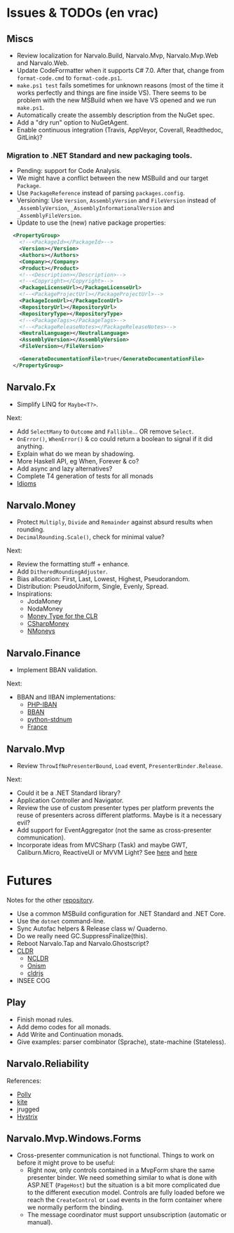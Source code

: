 Issues & TODOs (en vrac)
========================

Miscs
-----

- Review localization for Narvalo.Build, Narvalo.Mvp, Narvalo.Mvp.Web
  and Narvalo.Web.
- Update CodeFormatter when it supports C# 7.0. After that, change
  from `format-code.cmd` to `format-code.ps1`.
- `make.ps1 test` fails sometimes for unknown reasons (most of the time it works
  perfectly and things are fine inside VS). There seems to be problem with the
  new MSBuild when we have VS opened and we run `make.ps1`.
- Automatically create the assembly description from the NuGet spec.
- Add a "dry run" option to NuGetAgent.
- Enable continuous integration (Travis, AppVeyor, Coverall, Readthedoc, GitLink)?

### Migration to .NET Standard and new packaging tools.
- Pending: support for Code Analysis.
- We might have a conflict between the new MSBuild and our target `Package`.
- Use `PackageReference` instead of parsing `packages.config`.
- Versioning: Use `Version`, `AssemblyVersion` and `FileVersion` instead of
  `_AssemblyVersion`, `_AssemblyInformationalVersion` and `_AssemblyFileVersion`.
- Update to use the (new) native package properties:
```xml
  <PropertyGroup>
    <!--<PackageId></PackageId>-->
    <Version></Version>
    <Authors></Authors>
    <Company></Company>
    <Product></Product>
    <!--<Description></Description>-->
    <!--<Copyright></Copyright>-->
    <PackageLicenseUrl></PackageLicenseUrl>
    <!--<PackageProjectUrl></PackageProjectUrl>-->
    <PackageIconUrl></PackageIconUrl>
    <RepositoryUrl></RepositoryUrl>
    <RepositoryType></RepositoryType>
    <!--<PackageTags></PackageTags>-->
    <!--<PackageReleaseNotes></PackageReleaseNotes>-->
    <NeutralLanguage></NeutralLanguage>
    <AssemblyVersion></AssemblyVersion>
    <FileVersion></FileVersion>

    <GenerateDocumentationFile>true</GenerateDocumentationFile>
  </PropertyGroup>
```

Narvalo.Fx
----------

- Simplify LINQ for `Maybe<T?>`.

Next:
- Add `SelectMany` to `Outcome` and `Fallible`... OR remove `Select`.
- `OnError()`, `WhenError()` & co could return a boolean to signal if it did anything.
- Explain what do we mean by shadowing.
- More Haskell API, eg When, Forever & co?
- Add async and lazy alternatives?
- Complete T4 generation of tests for all monads
- [Idioms](http://tomasp.net/blog/idioms-in-linq.aspx/)

Narvalo.Money
-------------

- Protect `Multiply`, `Divide` and `Remainder` against absurd results when rounding.
- `DecimalRounding.Scale()`, check for minimal value?

Next:
- Review the formatting stuff + enhance.
- Add `DitheredRoundingAdjuster`.
- Bias allocation: First, Last, Lowest, Highest, Pseudorandom.
- Distribution: PseudoUniform, Single, Evenly, Spread.
- Inspirations:
  * JodaMoney
  * NodaMoney
  * [Money Type for the CLR](https://bitbucket.org/rplaire/money-type-for-the-clr)
  * [CSharpMoney](https://csharpmoney.codeplex.com/)
  * [NMoneys](https://github.com/dgg/nmoneys)

Narvalo.Finance
---------------

- Implement BBAN validation.

Next:
- BBAN and IIBAN implementations:
  * [PHP-IBAN](https://github.com/globalcitizen/php-iban)
  * [BBAN](https://github.com/globalcitizen/php-iban/issues/39)
  * [python-stdnum](https://github.com/arthurdejong/python-stdnum)
  * [France](http://marlot.org/util/calcul-de-la-cle-nir.php)

Narvalo.Mvp
-----------

- Review `ThrowIfNoPresenterBound`, `Load` event, `PresenterBinder.Release`.

Next:
- Could it be a .NET Standard library?
- Application Controller and Navigator.
- Review the use of custom presenter types per platform prevents the reuse of
  presenters across different platforms. Maybe is it a necessary evil?
- Add support for EventAggregator (not the same as cross-presenter communication).
- Incorporate ideas from MVCSharp (Task) and maybe GWT, Caliburn.Micro, ReactiveUI
  or MVVM Light?
  See [here](http://aspiringcraftsman.com/tag/model-view-presenter/)
  and [here](http://aspiringcraftsman.com/2007/08/25/interactive-application-architecture/)

Futures
=======

Notes for the other [repository](https://github.com/chtoucas/Brouillons).

- Use a common MSBuild configuration for .NET Standard and .NET Core.
- Use the `dotnet` command-line.
- Sync Autofac helpers & Release class w/ Quaderno.
- Do we really need GC.SuppressFinalize(this).
- Reboot Narvalo.Tap and Narvalo.Ghostscript?
- [CLDR](http://cldr.unicode.org/index/downloads)
  * [NCLDR](https://github.com/GuySmithFerrier/NCLDR)
  * [Onism](https://github.com/pgolebiowski/onism-cldr)
  * [cldrjs](https://github.com/rxaviers/cldrjs)
- INSEE COG

Play
----

- Finish monad rules.
- Add demo codes for all monads.
- Add Write and Continuation monads.
- Give examples: parser combinator (Sprache), state-machine (Stateless).

Narvalo.Reliability
-------------------

References:
- [Polly](https://github.com/App-vNext/Polly)
- [kite](https://github.com/williewheeler/kite)
- jrugged
- [Hystrix](https://github.com/Netflix/Hystrix)

Narvalo.Mvp.Windows.Forms
-------------------------

- Cross-presenter communication is not functional.
  Things to work on before it might prove to be useful:
  * Right now, only controls contained in a MvpForm share the same presenter binder.
    We need something similar to what is done with ASP.NET (`PageHost`) but the situation
    is a bit more complicated due to the different execution model. Controls
    are fully loaded before we reach the `CreateControl` or `Load` events in the form
    container where we normally perform the binding.
  * The message coordinator must support unsubscription (automatic or manual).
